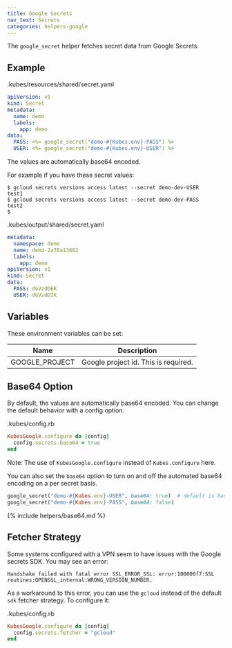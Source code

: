 ```yaml
---
title: Google Secrets
nav_text: Secrets
categories: helpers-google
---
```


The `google_secret` helper fetches secret data from Google Secrets.

## Example

.kubes/resources/shared/secret.yaml

```yaml
apiVersion: v1
kind: Secret
metadata:
  name: demo
  labels:
    app: demo
data:
  PASS: <%= google_secret("demo-#{Kubes.env}-PASS") %>
  USER: <%= google_secret("demo-#{Kubes.env}-USER") %>
```

The values are automatically base64 encoded.

For example if you have these secret values:

    $ gcloud secrets versions access latest --secret demo-dev-USER
    test1
    $ gcloud secrets versions access latest --secret demo-dev-PASS
    test2
    $

.kubes/output/shared/secret.yaml

```yaml
metadata:
  namespace: demo
  name: demo-2a78a13682
  labels:
    app: demo
apiVersion: v1
kind: Secret
data:
  PASS: dGVzdDEK
  USER: dGVzdDIK
```

## Variables

These environment variables can be set:

Name | Description
---|---
GOOGLE_PROJECT | Google project id. This is required.

## Base64 Option

By default, the values are automatically base64 encoded. You can change the default behavior with a config option.

.kubes/config.rb

```ruby
KubesGoogle.configure do |config|
  config.secrets.base64 = true
end
```

Note: The use of `KubesGoogle.configure` instead of `Kubes.configure` here.

You can also set the `base64` option to turn on and off the automated base64 encoding on a per secret basis.

```ruby
google_secret("demo-#{Kubes.env}-USER", base64: true)  # default is base64=true
google_secret("demo-#{Kubes.env}-PASS", base64: false)
```

{% include helpers/base64.md %}

## Fetcher Strategy

Some systems configured with a VPN seem to have issues with the Google secrets SDK. You may see an error:

    Handshake failed with fatal error SSL_ERROR_SSL: error:100000f7:SSL routines:OPENSSL_internal:WRONG_VERSION_NUMBER.

As a workaround to this error, you can use the `gcloud` instead of the default `sdk` fetcher strategy. To configure it:

.kubes/config.rb

```ruby
KubesGoogle.configure do |config|
  config.secrets.fetcher = "gcloud"
end
```
